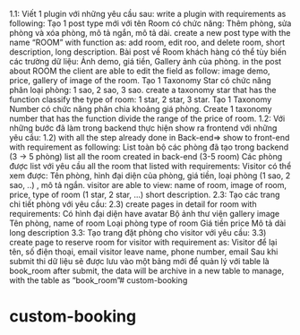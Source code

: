 1.1:  Viết 1 plugin với những yêu cầu sau:
write a plugin with requirements as following:
Tạo 1 post type mới với tên Room có chức năng: Thêm phòng, sửa phòng và xóa phòng, mô tả ngắn, mô tả dài.
create a new post type with the name “ROOM” with function as: add room, edit roo, and delete room, short description, long description.
Bài post về Room khách hàng có thể tùy biến các trường dữ liệu: Ảnh demo, giá tiền, Gallery ảnh của phòng.
in the post about ROOM the client are able to edit the field as follow: image demo, price, gallery of image of the room.
Tạo 1 Taxonomy  Star có chức năng phân loại phòng: 1 sao, 2 sao, 3 sao.
create a taxonomy star that has the function classify the type of room: 1 star, 2 star, 3 star.
Tạo 1 Taxonomy Number có chức năng phân chia khoảng giá phòng.
Create 1 taxonomy number that has the function divide the range of the price of room.
1.2: Với những bước đã làm trong backend thực hiện show ra frontend với những yêu cầu:
1.2) with all the step already done in Back-end=> show to front-end with requirement as following:
List toàn bộ các phòng đã tạo trong backend (3 -> 5 phòng)
list all the room created in back-end (3-5 room)
Các phòng được list với yêu cầu
all the room that listed with requirements:
Visitor có thể xem được: Tên phòng, hình đại diện của phòng, giá tiền, loại phòng (1 sao, 2 sao, ..) , mô tả ngắn.
visitor are able to view: name of room, image of room, price, type of room (1 star, 2 star, …) short description.
2.3: Tạo các trang chi tiết phòng với yêu cầu:
2.3) create pages in detail for room with requirements:
Có hình đại diện
have avatar
Bộ ảnh thư viện
gallery image
Tên phòng,
name of room
Loại phòng
type of room
Giá tiền
price
Mô tả dài
long description
3.3: Tạo trang đặt phòng cho visitor với yêu cầu:
3.3) create page to reserve room for visitor with requirement as:
Visitor để lại tên, số điện thoại, email
visitor leave name, phone number, email
Sau khi submit thi dữ liệu sẽ được lưu vào một bảng mới để quản lý với table là book_room
after submit, the data will be archive in a new table to manage, with the table as “book_room”# custom-booking
# custom-booking
